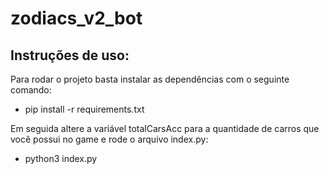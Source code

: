 # zodiacs_v2_bot

## Instruções de uso:

Para rodar o projeto basta instalar as dependências com o seguinte comando:

- pip install -r requirements.txt

Em seguida altere a variável totalCarsAcc para a quantidade de carros que você possui no game e rode o arquivo index.py:

- python3 index.py

